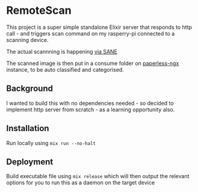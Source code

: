 # RemoteScan

This project is a super simple standalone Elixir server that responds to http call - and triggers scan command on my rasperry-pi connected to a scanning device.

The actual scannning is happening [via SANE](http://www.sane-project.org/man/scanimage.1.html)

The scanned image is then put in a consume folder on [paperless-ngx](https://github.com/paperless-ngx/paperless-ngx) instance, to be auto classified and categorised.

## Background

I wanted to build this with no dependencies needed - so decided to implement http server from scratch - as a learning opportunity also.

## Installation

Run locally using `mix run --no-halt`

## Deployment

Build executable file using `mix release` which will then output the relevant options for you to run this as a daemon on the target device

